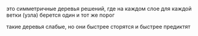 это симметричные деревья решений, где на каждом слое для каждой ветки (узла) берется один и тот же порог

такие деревья слабые, но они быстрее сторятся и быстрее предиктят